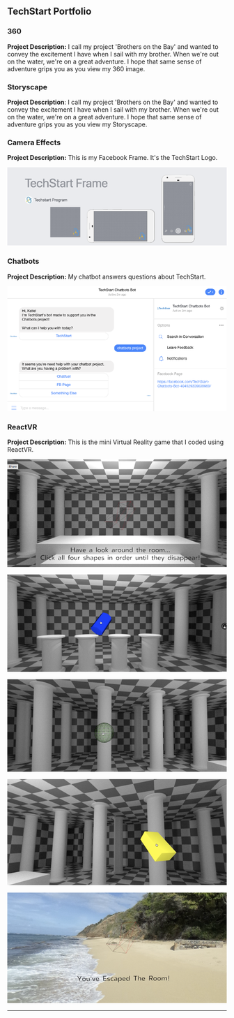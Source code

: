 ## TechStart Portfolio

### 360

**Project Description:**
I call my project 'Brothers on the Bay' and wanted to convey the excitement I have when I sail with my brother. When we're out on the water, we're on a great adventure. I hope that same sense of adventure grips you as you view my 360 image.

<script src="//vizor.io/scripts/embed.js" data-vizorurl="//vizor.io/embed/gitbritt/360-world-copy" ></script>

### Storyscape

**Project Description**:
I call my project 'Brothers on the Bay' and wanted to convey the excitement I have when I sail with my brother. When we're out on the water, we're on a great adventure. I hope that same sense of adventure grips you as you view my Storyscape.

<script src="//patches.vizor.io/scripts/embed.js" data-vizorurl="//patches.vizor.io/embed/kolsen/storyscape-project" ></script>

### Camera Effects

**Project Description:**
This is my Facebook Frame. It's the TechStart Logo. 

![filter](/Camera_Effects_fbtechstart.png)

### Chatbots

**Project Description:**
My chatbot answers questions about TechStart. 

![filter](/Chatbots_fbtechstart.png)

### ReactVR

**Project Description:**
This is the mini Virtual Reality game that I coded using ReactVR. 

![filter](/ReactVR_Image1_fbtechstart.png)

![filter](/ReactVR_Image2_fbtechstart.png)

![filter](/ReactVR_Image3_fbtechstart.png)

![filter](/ReactVR_Image4_fbtechstart.png)

![filter](/ReactVR_Image5_fbtechstart.png)


***
